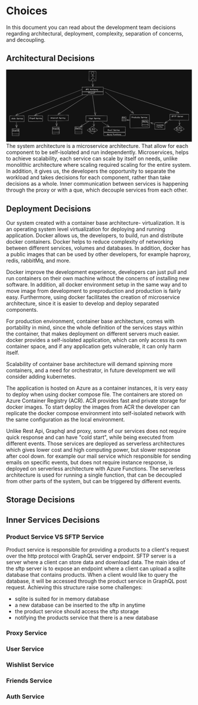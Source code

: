 # Choices
In this document you can read about the development team decisions regarding architectural, deployment, complexity, 
separation of concerns, and decoupling. 
## Architectural Decisions
![System diagram](../overview_of_the_system/System_design.png)
The system architecture is a microservice architecture. That allow for each component to be self-isolated and run 
independently. Microservices, helps to achieve scalability, each service can scale by itself on needs, unlike monolithic 
architecture where scaling required scaling for the entire system.  
In addition, it gives us, the developers the opportunity to separate the workload and takes decisions for 
each component, rather than take decisions as a whole. Inner communication between services is happening through the 
proxy or with a que, which decouple services from each other.

## Deployment Decisions
Our system created with a container base architecture- virtualization. It is an operating system level virtualization 
for deploying and running application. Docker allows us, the developers, to build, run and distribute docker containers. 
Docker helps to reduce complexity of networking between different services, volumes and databases. In addition, docker 
has a public images that can be used by other developers, for example haproxy, redis, rabbitMq, and more. 

Docker improve the development experience, developers can just pull and run containers on their own machine without 
the concerns of installing new software. 
In addition, all docker environment setup in the same way and to move image from development to preproduction and 
production is fairly easy. 
Furthermore, using docker facilitates the creation of microservice architecture, since it is easier to develop and deploy 
separated components.

For production environment, container base architecture, comes with portability in mind, since the whole definition of 
the services stays within the container, that makes deployment on different servers much easier. docker provides a 
self-isolated application, which can only access its own container space, and if any application gets vulnerable, 
it can only harm itself.  

Scalability of container base architecture will demand spinning more containers, and a need for orchestrator, in future 
development we will consider adding kubernetes.

The application is hosted on Azure as a container instances, it is very easy to deploy when using docker compose file.
The containers are stored on Azure Container Registry (ACR). ACR provides fast and private storage for docker images. 
To start deploy the images from ACR the developer can replicate the docker compose environment into self-isolated network
with the same configuration as the local environment. 

Unlike Rest Api, Graphql and proxy, some of our services does not require quick response and can have "cold start", 
while being executed from different events. Those services are deployed as serverless architectures which gives lower cost 
and high computing power, but slower response after cool down. for example our mail service which responsible for sending 
emails on specific events, but does not require instance response, is deployed on serverless architecture with Azure 
Functions. The serverless architecture is used for running a single function, that can be decoupled from other parts of 
the system, but can be triggered by different events. 

## Storage Decisions

## Inner Services Decisions

### Product Service VS SFTP Service
Product service is responsible for providing a products to a client's request over the http protocol with GraphQL server
endpoint. SFTP server is a server where a client can store data and download data. The main idea of the sftp server is 
to expose an endpoint where a client can upload a sqlite database that contains products. When a client would like to 
query the database, it will be accessed through the product service in GraphQL post request. 
Achieving this structure raise some challenges:
 - sqlite is suited for in memory database
 - a new database can be inserted to the sftp in anytime
 - the product service should access the sftp storage
 - notifying the products service that there is a new database 
### Proxy Service
### User Service
### Wishlist Service
### Friends Service
### Auth Service